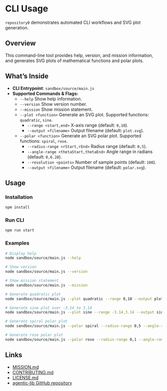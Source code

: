 # CLI Usage

`repository0` demonstrates automated CLI workflows and SVG plot generation.

## Overview

This command-line tool provides help, version, and mission information, and generates SVG plots of mathematical functions and polar plots.

## What’s Inside

- **CLI Entrypoint**: `sandbox/source/main.js`
- **Supported Commands & Flags:**
  - `--help`              Show help information.
  - `--version`           Show version number.
  - `--mission`           Show mission statement.
  - `--plot <function>`   Generate an SVG plot. Supported functions: `quadratic`, `sine`.
    - `--range <start,end>`   X-axis range (default: `0,10`).
    - `--output <filename>`   Output filename (default: `plot.svg`).
  - `--polar <function>`  Generate an SVG polar plot. Supported functions: `spiral`, `rose`.
    - `--radius-range <rStart,rEnd>`   Radius range (default: `0,5`).
    - `--angle-range <thetaStart,thetaEnd>`  Angle range in radians (default: `0,6.28`).
    - `--resolution <points>`  Number of sample points (default: `100`).
    - `--output <filename>`   Output filename (default: `polar.svg`).

## Usage

### Installation

```bash
npm install
```

### Run CLI

```bash
npm run start
```

### Examples

```bash
# Display help
node sandbox/source/main.js --help

# Show version
node sandbox/source/main.js --version

# Show mission statement
node sandbox/source/main.js --mission

# Generate quadratic plot
node sandbox/source/main.js --plot quadratic --range 0,10 --output plot.svg

# Generate sine plot over -3.14 to 3.14
node sandbox/source/main.js --plot sine --range -3.14,3.14 --output sine.svg

# Generate spiral polar plot
node sandbox/source/main.js --polar spiral --radius-range 0,5 --angle-range 0,6.28 --resolution 100 --output polar.svg

# Generate rose polar plot
node sandbox/source/main.js --polar rose --radius-range 0,1 --angle-range 0,6.28 --resolution 200 --output rose.svg
```

## Links

- [MISSION.md](../../MISSION.md)
- [CONTRIBUTING.md](../../CONTRIBUTING.md)
- [LICENSE.md](../../LICENSE.md)
- [agentic-lib GitHub repository](https://github.com/xn-intenton-z2a/agentic-lib)
